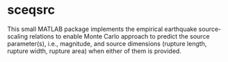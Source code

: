 # sceqsrc

This small MATLAB package implements the empirical earthquake source-scaling relations to enable Monte Carlo approach 
to predict the source parameter(s), i.e., magnitude, and source dimensions (rupture length, rupture width, rupture area) 
when either of them is provided. 
